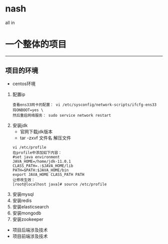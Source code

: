 # nash
all in

# 一个整体的项目

---
## 项目的环境

* centos环境

1. 配置ip
    ```
    查看ens33网卡的配置： vi /etc/sysconfig/network-scripts/ifcfg-ens33 
    将ONBOOT=yes \
    然后重启网络服务： sudo service network restart 
    ```
2. 安装jdk 
    - 官网下载jdk版本
    - tar -zxvf 文件名 解压文件
    ```
    vi /etc/profile
    在profile中添加如下内容：
    #set java environment
    JAVA_HOME=/home/jdk-11.0.1
    CLASS_PATH=.:$JAVA_HOME/lib
    PATH=$PATH:$JAVA_HOME/bin
    export JAVA_HOME CLASS_PATH PATH 
    让修改生效：
    [root@localhost java]# source /etc/profile 
    ```
3. 安装mysql 
4. 安装redis
5. 安装elasticsearch
6. 安装mongodb
7. 安装zookeeper

* 项目后端涉及技术
* 项目前端涉及技术


